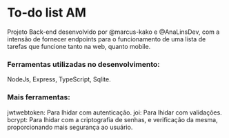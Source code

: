 # To-do list AM 
Projeto Back-end desenvolvido por @marcus-kako e @AnaLinsDev, com a intensão de fornecer endpoints para o funcionamento de uma lista de tarefas que funcione tanto na web, quanto mobile.

### Ferramentas utilizadas no desenvolvimento:
NodeJs, Express, TypeScript, Sqlite.

### Mais ferramentas:
jwtwebtoken: Para lhidar com autenticação.
joi: Para lhidar com validações.
bcrypt: Para lhidar com a criptografia de senhas, e verificação da mesma, proporcionando mais segurança ao usuário.
